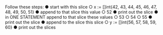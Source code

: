 Follow these steps:
● start with this slice
○ x := []int{42, 43, 44, 45, 46, 47, 48, 49, 50, 51}
● append to that slice this value
○ 52
● print out the slice
● in ONE STATEMENT append to that slice these values
○ 53
○ 54
○ 55
● print out the slice
● append to the slice this slice
○ y := []int{56, 57, 58, 59, 60}
● print out the slices